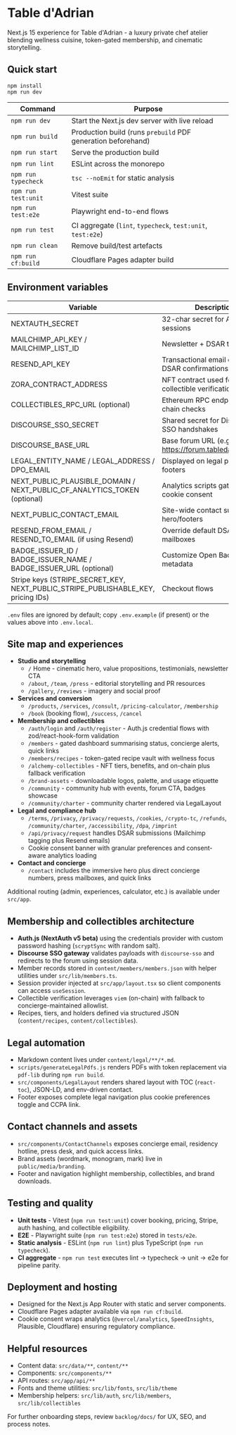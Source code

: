 # Table d'Adrian

Next.js 15 experience for Table d'Adrian - a luxury private chef atelier blending wellness cuisine, token-gated membership, and cinematic storytelling.

## Quick start

```
npm install
npm run dev
```

| Command | Purpose |
| --- | --- |
| `npm run dev` | Start the Next.js dev server with live reload |
| `npm run build` | Production build (runs `prebuild` PDF generation beforehand) |
| `npm run start` | Serve the production build |
| `npm run lint` | ESLint across the monorepo |
| `npm run typecheck` | `tsc --noEmit` for static analysis |
| `npm run test:unit` | Vitest suite |
| `npm run test:e2e` | Playwright end-to-end flows |
| `npm run test` | CI aggregate (`lint`, `typecheck`, `test:unit`, `test:e2e`) |
| `npm run clean` | Remove build/test artefacts |
| `npm run cf:build` | Cloudflare Pages adapter build |

## Environment variables

| Variable | Description |
| --- | --- |
| NEXTAUTH_SECRET | 32-char secret for Auth.js sessions |
| MAILCHIMP_API_KEY / MAILCHIMP_LIST_ID | Newsletter + DSAR tagging |
| RESEND_API_KEY | Transactional email dispatch for DSAR confirmations |
| ZORA_CONTRACT_ADDRESS | NFT contract used for collectible verification |
| COLLECTIBLES_RPC_URL (optional) | Ethereum RPC endpoint for on-chain checks |
| DISCOURSE_SSO_SECRET | Shared secret for Discourse SSO handshakes |
| DISCOURSE_BASE_URL | Base forum URL (e.g., https://forum.tabledadrian.com) |
| LEGAL_ENTITY_NAME / LEGAL_ADDRESS / DPO_EMAIL | Displayed on legal pages and footers |
| NEXT_PUBLIC_PLAUSIBLE_DOMAIN / NEXT_PUBLIC_CF_ANALYTICS_TOKEN (optional) | Analytics scripts gated by cookie consent |
| NEXT_PUBLIC_CONTACT_EMAIL | Site-wide contact surfaced in hero/footers |
| RESEND_FROM_EMAIL / RESEND_TO_EMAIL (if using Resend) | Override default DSAR mailboxes |
| BADGE_ISSUER_ID / BADGE_ISSUER_NAME / BADGE_ISSUER_URL (optional) | Customize Open Badges issuer metadata |
| Stripe keys (STRIPE_SECRET_KEY, NEXT_PUBLIC_STRIPE_PUBLISHABLE_KEY, pricing IDs) | Checkout flows |

`.env` files are ignored by default; copy `.env.example` (if present) or the values above into `.env.local`.

## Site map and experiences

- **Studio and storytelling**
  - `/` Home - cinematic hero, value propositions, testimonials, newsletter CTA
  - `/about`, `/team`, `/press` - editorial storytelling and PR resources
  - `/gallery`, `/reviews` - imagery and social proof
- **Services and conversion**
  - `/products`, `/services`, `/consult`, `/pricing-calculator`, `/membership`
  - `/book` (booking flow), `/success`, `/cancel`
- **Membership and collectibles**
  - `/auth/login` and `/auth/register` - Auth.js credential flows with zod/react-hook-form validation
  - `/members` - gated dashboard summarising status, concierge alerts, quick links
  - `/members/recipes` - token-gated recipe vault with wellness focus
  - `/alchemy-collectibles` - NFT tiers, benefits, and on-chain plus fallback verification
  - `/brand-assets` - downloadable logos, palette, and usage etiquette
  - `/community` - community hub with events, forum CTA, badges showcase
  - `/community/charter` - community charter rendered via LegalLayout
- **Legal and compliance hub**
  - `/terms`, `/privacy`, `/privacy/requests`, `/cookies`, `/crypto-tc`, `/refunds`, `/community/charter`, `/accessibility`, `/dpa`, `/imprint`
  - `/api/privacy/request` handles DSAR submissions (Mailchimp tagging plus Resend emails)
  - Cookie consent banner with granular preferences and consent-aware analytics loading
- **Contact and concierge**
  - `/contact` includes the immersive hero plus direct concierge numbers, press mailboxes, and quick links

Additional routing (admin, experiences, calculator, etc.) is available under `src/app`.

## Membership and collectibles architecture

- **Auth.js (NextAuth v5 beta)** using the credentials provider with custom password hashing (`scryptSync` with random salt).
- **Discourse SSO gateway** validates payloads with `discourse-sso` and redirects to the forum using session data.
- Member records stored in `content/members/members.json` with helper utilities under `src/lib/members.ts`.
- Session provider injected at `src/app/layout.tsx` so client components can access `useSession`.
- Collectible verification leverages `viem` (on-chain) with fallback to concierge-maintained allowlist.
- Recipes, tiers, and holders defined via structured JSON (`content/recipes`, `content/collectibles`).

## Legal automation

- Markdown content lives under `content/legal/**/*.md`.
- `scripts/generateLegalPdfs.js` renders PDFs with token replacement via `pdf-lib` during `npm run build`.
- `src/components/LegalLayout` renders shared layout with TOC (`react-toc`), JSON-LD, and env-driven contact.
- Footer exposes complete legal navigation plus cookie preferences toggle and CCPA link.

## Contact channels and assets

- `src/components/ContactChannels` exposes concierge email, residency hotline, press desk, and quick access links.
- Brand assets (wordmark, monogram, mark) live in `public/media/branding`.
- Footer and navigation highlight membership, collectibles, and brand downloads.

## Testing and quality

- **Unit tests** - Vitest (`npm run test:unit`) cover booking, pricing, Stripe, auth hashing, and collectible eligibility.
- **E2E** - Playwright suite (`npm run test:e2e`) stored in `tests/e2e`.
- **Static analysis** - ESLint (`npm run lint`) plus TypeScript (`npm run typecheck`).
- **CI aggregate** - `npm run test` executes lint -> typecheck -> unit -> e2e for pipeline parity.

## Deployment and hosting

- Designed for the Next.js App Router with static and server components.
- Cloudflare Pages adapter available via `npm run cf:build`.
- Cookie consent wraps analytics (`@vercel/analytics`, `SpeedInsights`, Plausible, Cloudflare) ensuring regulatory compliance.

## Helpful resources

- Content data: `src/data/**`, `content/**`
- Components: `src/components/**`
- API routes: `src/app/api/**`
- Fonts and theme utilities: `src/lib/fonts`, `src/lib/theme`
- Membership helpers: `src/lib/auth`, `src/lib/members`, `src/lib/collectibles`

For further onboarding steps, review `backlog/docs/` for UX, SEO, and process notes.






